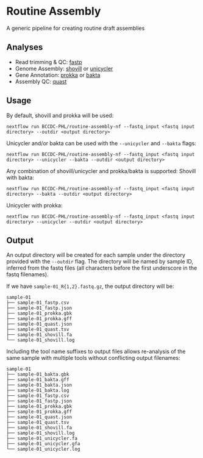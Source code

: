 # Routine Assembly
A generic pipeline for creating routine draft assemblies 

## Analyses

* Read trimming & QC: [fastp](https://github.com/OpenGene/fastp)
* Genome Assembly: [shovill](https://github.com/tseemann/shovill) or [unicycler](https://github.com/rrwick/Unicycler)
* Gene Annotation: [prokka](https://github.com/tseemann/prokka) or [bakta](https://github.com/oschwengers/bakta)
* Assembly QC: [quast](https://github.com/ablab/quast)

## Usage

By default, shovill and prokka will be used:
```
nextflow run BCCDC-PHL/routine-assembly-nf --fastq_input <fastq input directory> --outdir <output directory>
```

Unicycler and/or bakta can be used with the `--unicycler` and `--bakta` flags:
```
nextflow run BCCDC-PHL/routine-assembly-nf --fastq_input <fastq input directory> --unicycler --bakta --outdir <output directory>
```

Any combination of shovill/unicycler and prokka/bakta is supported:
Shovill with bakta:
```
nextflow run BCCDC-PHL/routine-assembly-nf --fastq_input <fastq input directory> --bakta --outdir <output directory>
```

Unicycler with prokka:
```
nextflow run BCCDC-PHL/routine-assembly-nf --fastq_input <fastq input directory> --unicycler --outdir <output directory>
```

## Output
An output directory will be created for each sample under the directory provided with the `--outdir` flag. The directory will be named by sample ID, inferred from
the fastq files (all characters before the first underscore in the fastq filenames).

If we have `sample-01_R{1,2}.fastq.gz`, the output directory will be:

```
sample-01
├── sample-01_fastp.csv
├── sample-01_fastp.json
├── sample-01_prokka.gbk
├── sample-01_prokka.gff
├── sample-01_quast.json
├── sample-01_quast.tsv
├── sample-01_shovill.fa
└── sample-01_shovill.log
```

Including the tool name suffixes to output files allows re-analysis of the same sample with multiple tools without conflicting output filenames:

```
sample-01
├── sample-01_bakta.gbk
├── sample-01_bakta.gff
├── sample-01_bakta.json
├── sample-01_bakta.log
├── sample-01_fastp.csv
├── sample-01_fastp.json
├── sample-01_prokka.gbk
├── sample-01_prokka.gff
├── sample-01_quast.json
├── sample-01_quast.tsv
├── sample-01_shovill.fa
├── sample-01_shovill.log
├── sample-01_unicycler.fa
├── sample-01_unicycler.gfa
└── sample-01_unicycler.log
```
